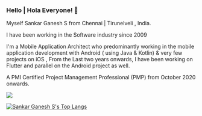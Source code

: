 ### Hello | Hola Everyone! 👋

  Myself Sankar Ganesh S from Chennai | Tirunelveli , India.

  I have been working in the Software industry since 2009

  I'm a Mobile Application Architect who predominantly working in the mobile application development with Android ( using Java & Kotlin) & very few projects on iOS , From the Last two years onwards, I have been working on Flutter and parallel on the Android project as well.

  A PMI Certified Project Management Professional (PMP) from October 2020 onwards.


<img src="https://github-readme-stats.vercel.app/api?username=sankarganesh&show_icons=true"/>
 
[![Sankar Ganesh S's Top Langs](https://github-readme-stats.vercel.app/api/top-langs/?username=sankarganesh&layout=compact)](https://github.com/anuraghazra/github-readme-stats)


